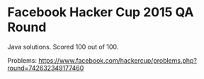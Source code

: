 # Facebook Hacker Cup 2015 QA Round

Java solutions. Scored 100 out of 100.

Problems: https://www.facebook.com/hackercup/problems.php?round=742632349177460
